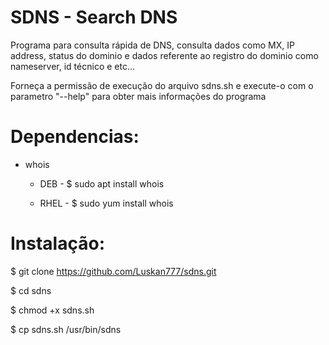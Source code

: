 # SDNS - Search DNS
Programa para consulta rápida de DNS, consulta dados como MX, IP address, status do dominio e dados referente ao registro do dominio como nameserver, id técnico e etc...


Forneça  a permissão de execução do arquivo sdns.sh e execute-o com o parametro "--help" para obter mais informações do programa


# Dependencias:
- whois 
  
   - DEB  - $ sudo apt install whois
   
   - RHEL - $ sudo yum install whois

# Instalação:

$ git clone  https://github.com/Luskan777/sdns.git

$ cd sdns

$ chmod +x sdns.sh

$ cp sdns.sh /usr/bin/sdns
